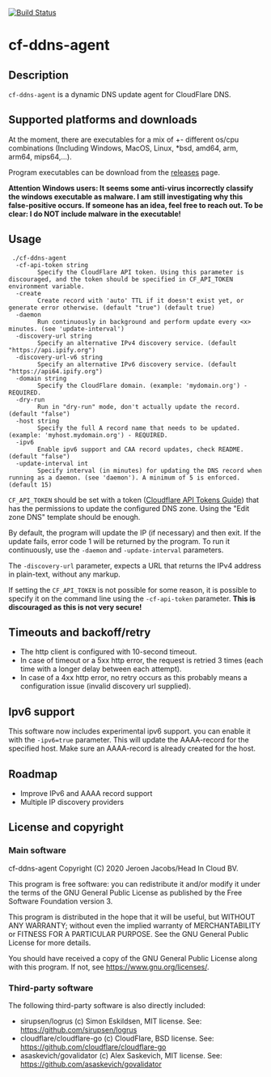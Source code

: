 [![Build Status](https://travis-ci.com/headincloud/cf-ddns-agent.svg?branch=develop)](https://travis-ci.com/headincloud/cf-ddns-agent)

# cf-ddns-agent

## Description

`cf-ddns-agent` is a dynamic DNS update agent for CloudFlare DNS.

## Supported platforms and downloads

At the moment, there are executables for a mix of +- different os/cpu combinations (Including Windows, MacOS, Linux, *bsd, amd64, arm, arm64, mips64,...).

Program executables can be download from the [releases](https://github.com/headincloud/cf-ddns-agent/releases) page.


**Attention Windows users: It seems some anti-virus incorrectly classify the windows executable as malware. I am still investigating why this false-positive occurs. If someone has an idea, feel free to reach out. 
To be clear: I do NOT include malware in the executable!**


## Usage

````
 ./cf-ddns-agent
  -cf-api-token string
    	Specify the CloudFlare API token. Using this parameter is discouraged, and the token should be specified in CF_API_TOKEN environment variable.
  -create
    	Create record with 'auto' TTL if it doesn't exist yet, or generate error otherwise. (default "true") (default true)
  -daemon
    	Run continuously in background and perform update every <x> minutes. (see 'update-interval')
  -discovery-url string
    	Specify an alternative IPv4 discovery service. (default "https://api.ipify.org")
  -discovery-url-v6 string
    	Specify an alternative IPv6 discovery service. (default "https://api64.ipify.org")
  -domain string
    	Specify the CloudFlare domain. (example: 'mydomain.org') - REQUIRED.
  -dry-run
    	Run in "dry-run" mode, don't actually update the record. (default "false")
  -host string
    	Specify the full A record name that needs to be updated. (example: 'myhost.mydomain.org') - REQUIRED.
  -ipv6
    	Enable ipv6 support and CAA record updates, check README. (default "false")
  -update-interval int
    	Specify interval (in minutes) for updating the DNS record when running as a daemon. (see 'daemon'). A minimum of 5 is enforced. (default 15)
````
`CF_API_TOKEN` should be set with a token ([Cloudflare API Tokens Guide](https://developers.cloudflare.com/api/tokens/create)) that has the permissions to update the configured DNS zone. Using the "Edit zone DNS" template should be enough.

By default, the program will update the IP (if necessary) and then exit. If the update fails, error code 1 will be returned by the program. To run it continuously, use the `-daemon` and `-update-interval` parameters.

The `-discovery-url` parameter, expects a URL that returns the IPv4 address in plain-text, without any markup.

If setting the `CF_API_TOKEN` is not possible for some reason, it is possible to specify it on the command line using the `-cf-api-token` parameter. **This is discouraged as this is not very secure!**


## Timeouts and backoff/retry

- The http client is configured with 10-second timeout. 
- In case of timeout or a 5xx http error, the request is retried 3 times (each time with a longer delay between each attempt).
- In case of a 4xx http error, no retry occurs as this probably means a configuration issue (invalid discovery url supplied).


## Ipv6 support

This software now includes experimental ipv6 support. you can enable it with the `-ipv6=true` parameter. This will update the AAAA-record for the specified host.
Make sure an AAAA-record is already created for the host.

## Roadmap

- Improve IPv6 and AAAA record support
- Multiple IP discovery providers


## License and copyright

### Main software

cf-ddns-agent
Copyright (C) 2020 Jeroen Jacobs/Head In Cloud BV.

This program is free software: you can redistribute it and/or modify
it under the terms of the GNU General Public License as published by
the Free Software Foundation version 3.

This program is distributed in the hope that it will be useful,
but WITHOUT ANY WARRANTY; without even the implied warranty of
MERCHANTABILITY or FITNESS FOR A PARTICULAR PURPOSE.  See the
GNU General Public License for more details.

You should have received a copy of the GNU General Public License
along with this program.  If not, see <https://www.gnu.org/licenses/>.

### Third-party software

The following third-party software is also directly included:

- sirupsen/logrus (c) Simon Eskildsen, MIT license. See: https://github.com/sirupsen/logrus
- cloudflare/cloudflare-go (c) CloudFlare, BSD license. See: https://github.com/cloudflare/cloudflare-go
- asaskevich/govalidator (c) Alex Saskevich, MIT license. See: https://github.com/asaskevich/govalidator
